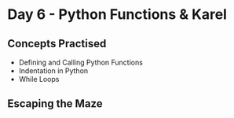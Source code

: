 <h1>Day 6 - Python Functions & Karel</h1>
<h2>Concepts Practised</h2>
<ul>
 <li>Defining and Calling Python Functions </li>  
 <li>Indentation in Python</li>
 <li>While Loops</li>
</ul>
<h2>Escaping the Maze</h2>

